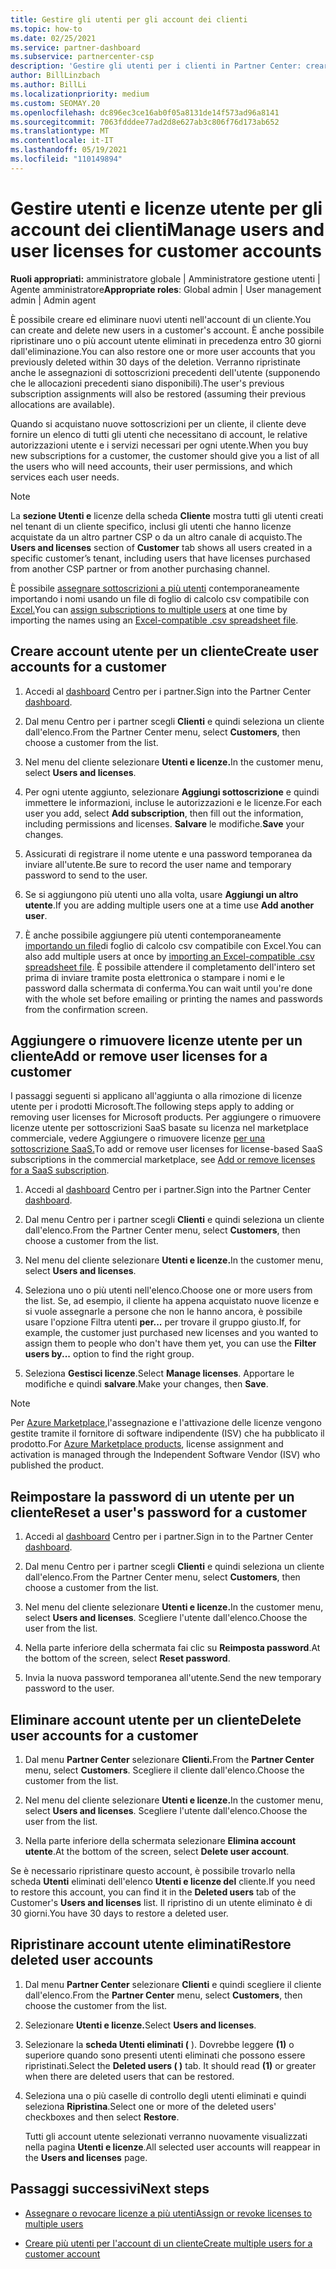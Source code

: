 ```yaml
---
title: Gestire gli utenti per gli account dei clienti
ms.topic: how-to
ms.date: 02/25/2021
ms.service: partner-dashboard
ms.subservice: partnercenter-csp
description: 'Gestire gli utenti per i clienti in Partner Center: creare account utente, aggiungere o rimuovere licenze utente, reimpostare le password ed eliminare o ripristinare gli account utente.'
author: BillLinzbach
ms.author: BillLi
ms.localizationpriority: medium
ms.custom: SEOMAY.20
ms.openlocfilehash: dc896ec3ce16ab0f05a8131de14f573ad96a8141
ms.sourcegitcommit: 7063fdddee77ad2d8e627ab3c806f76d173ab652
ms.translationtype: MT
ms.contentlocale: it-IT
ms.lasthandoff: 05/19/2021
ms.locfileid: "110149894"
---
```

# <a name="manage-users-and-user-licenses-for-customer-accounts"></a><span data-ttu-id="040b5-103">Gestire utenti e licenze utente per gli account dei clienti</span><span class="sxs-lookup"><span data-stu-id="040b5-103">Manage users and user licenses for customer accounts</span></span> 

<span data-ttu-id="040b5-104">**Ruoli appropriati:** amministratore globale | Amministratore gestione utenti | Agente amministratore</span><span class="sxs-lookup"><span data-stu-id="040b5-104">**Appropriate roles**: Global admin | User management admin | Admin agent</span></span>


<span data-ttu-id="040b5-105">È possibile creare ed eliminare nuovi utenti nell'account di un cliente.</span><span class="sxs-lookup"><span data-stu-id="040b5-105">You can create and delete new users in a customer's account.</span></span> <span data-ttu-id="040b5-106">È anche possibile ripristinare uno o più account utente eliminati in precedenza entro 30 giorni dall'eliminazione.</span><span class="sxs-lookup"><span data-stu-id="040b5-106">You can also restore one or more user accounts that you previously deleted within 30 days of the deletion.</span></span> <span data-ttu-id="040b5-107">Verranno ripristinate anche le assegnazioni di sottoscrizioni precedenti dell'utente (supponendo che le allocazioni precedenti siano disponibili).</span><span class="sxs-lookup"><span data-stu-id="040b5-107">The user's previous subscription assignments will also be restored (assuming their previous allocations are available).</span></span>

<span data-ttu-id="040b5-108">Quando si acquistano nuove sottoscrizioni per un cliente, il cliente deve fornire un elenco di tutti gli utenti che necessitano di account, le relative autorizzazioni utente e i servizi necessari per ogni utente.</span><span class="sxs-lookup"><span data-stu-id="040b5-108">When you buy new subscriptions for a customer, the customer should give you a list of all the users who will need accounts, their user permissions, and which services each user needs.</span></span>  

>[!NOTE]
><span data-ttu-id="040b5-109">La **sezione Utenti e** licenze della scheda **Cliente** mostra tutti gli utenti creati nel tenant di un cliente specifico, inclusi gli utenti che hanno licenze acquistate da un altro partner CSP o da un altro canale di acquisto.</span><span class="sxs-lookup"><span data-stu-id="040b5-109">The **Users and licenses** section of **Customer** tab shows all users created in a specific customer’s tenant, including users that have licenses purchased from another CSP partner or from another purchasing channel.</span></span>

<span data-ttu-id="040b5-110">È possibile [assegnare sottoscrizioni a più utenti](bulk-license-provisioning-for-multiple-users.md) contemporaneamente importando i nomi usando un file di foglio di calcolo csv compatibile con [Excel.](adding-multiple-users-to-a-customer-account.md)</span><span class="sxs-lookup"><span data-stu-id="040b5-110">You can [assign subscriptions to multiple users](bulk-license-provisioning-for-multiple-users.md) at one time by importing the names using an [Excel-compatible .csv spreadsheet file](adding-multiple-users-to-a-customer-account.md).</span></span>

<a href="" id="createuseraccounts"></a>

## <a name="create-user-accounts-for-a-customer"></a><span data-ttu-id="040b5-111">Creare account utente per un cliente</span><span class="sxs-lookup"><span data-stu-id="040b5-111">Create user accounts for a customer</span></span>

1. <span data-ttu-id="040b5-112">Accedi al [dashboard](https://partner.microsoft.com/dashboard) Centro per i partner.</span><span class="sxs-lookup"><span data-stu-id="040b5-112">Sign into the Partner Center [dashboard](https://partner.microsoft.com/dashboard).</span></span>

2. <span data-ttu-id="040b5-113">Dal menu Centro per i partner scegli **Clienti** e quindi seleziona un cliente dall'elenco.</span><span class="sxs-lookup"><span data-stu-id="040b5-113">From the Partner Center menu, select **Customers**, then choose a customer from the list.</span></span>

3. <span data-ttu-id="040b5-114">Nel menu del cliente selezionare **Utenti e licenze.**</span><span class="sxs-lookup"><span data-stu-id="040b5-114">In the customer menu, select **Users and licenses**.</span></span>

4. <span data-ttu-id="040b5-115">Per ogni utente aggiunto, selezionare **Aggiungi sottoscrizione** e quindi immettere le informazioni, incluse le autorizzazioni e le licenze.</span><span class="sxs-lookup"><span data-stu-id="040b5-115">For each user you add, select **Add subscription**, then fill out the information, including permissions and licenses.</span></span> <span data-ttu-id="040b5-116">**Salvare** le modifiche.</span><span class="sxs-lookup"><span data-stu-id="040b5-116">**Save** your changes.</span></span>

5. <span data-ttu-id="040b5-117">Assicurati di registrare il nome utente e una password temporanea da inviare all'utente.</span><span class="sxs-lookup"><span data-stu-id="040b5-117">Be sure to record the user name and temporary password to send to the user.</span></span>

6. <span data-ttu-id="040b5-118">Se si aggiungono più utenti uno alla volta, usare **Aggiungi un altro utente**.</span><span class="sxs-lookup"><span data-stu-id="040b5-118">If you are adding multiple users one at a time use **Add another user**.</span></span>

7. <span data-ttu-id="040b5-119">È anche possibile aggiungere più utenti contemporaneamente [importando un file](adding-multiple-users-to-a-customer-account.md)di foglio di calcolo csv compatibile con Excel.</span><span class="sxs-lookup"><span data-stu-id="040b5-119">You can also add multiple users at once by [importing an Excel-compatible .csv spreadsheet file](adding-multiple-users-to-a-customer-account.md).</span></span> <span data-ttu-id="040b5-120">È possibile attendere il completamento dell'intero set prima di inviare tramite posta elettronica o stampare i nomi e le password dalla schermata di conferma.</span><span class="sxs-lookup"><span data-stu-id="040b5-120">You can wait until you're done with the whole set before emailing or printing the names and passwords from the confirmation screen.</span></span>

<a href="" id="userlicensing"></a>

## <a name="add-or-remove-user-licenses-for-a-customer"></a><span data-ttu-id="040b5-121">Aggiungere o rimuovere licenze utente per un cliente</span><span class="sxs-lookup"><span data-stu-id="040b5-121">Add or remove user licenses for a customer</span></span>

<span data-ttu-id="040b5-122">I passaggi seguenti si applicano all'aggiunta o alla rimozione di licenze utente per i prodotti Microsoft.</span><span class="sxs-lookup"><span data-stu-id="040b5-122">The following steps apply to adding or removing user licenses for Microsoft products.</span></span> <span data-ttu-id="040b5-123">Per aggiungere o rimuovere licenze utente per sottoscrizioni SaaS basate su licenza nel marketplace commerciale, vedere Aggiungere o rimuovere licenze [per una sottoscrizione SaaS.](csp-commercial-marketplace-manage.md#add-or-remove-licenses-for-a-saas-subscription)</span><span class="sxs-lookup"><span data-stu-id="040b5-123">To add or remove user licenses for license-based SaaS subscriptions in the commercial marketplace, see [Add or remove licenses for a SaaS subscription](csp-commercial-marketplace-manage.md#add-or-remove-licenses-for-a-saas-subscription).</span></span>

1. <span data-ttu-id="040b5-124">Accedi al [dashboard](https://partner.microsoft.com/dashboard) Centro per i partner.</span><span class="sxs-lookup"><span data-stu-id="040b5-124">Sign into the Partner Center [dashboard](https://partner.microsoft.com/dashboard).</span></span>

2. <span data-ttu-id="040b5-125">Dal menu Centro per i partner scegli **Clienti** e quindi seleziona un cliente dall'elenco.</span><span class="sxs-lookup"><span data-stu-id="040b5-125">From the Partner Center menu, select **Customers**, then choose a customer from the list.</span></span>

3. <span data-ttu-id="040b5-126">Nel menu del cliente selezionare **Utenti e licenze.**</span><span class="sxs-lookup"><span data-stu-id="040b5-126">In the customer menu, select **Users and licenses**.</span></span>

4. <span data-ttu-id="040b5-127">Seleziona uno o più utenti nell'elenco.</span><span class="sxs-lookup"><span data-stu-id="040b5-127">Choose one or more users from the list.</span></span> <span data-ttu-id="040b5-128">Se, ad esempio, il cliente ha appena acquistato nuove licenze e si vuole assegnarle a persone che non le hanno ancora, è possibile usare l'opzione Filtra utenti **per...** per trovare il gruppo giusto.</span><span class="sxs-lookup"><span data-stu-id="040b5-128">If, for example, the customer just purchased new licenses and you wanted to assign them to people who don't have them yet, you can use the **Filter users by...** option to find the right group.</span></span>

5. <span data-ttu-id="040b5-129">Seleziona **Gestisci licenze**.</span><span class="sxs-lookup"><span data-stu-id="040b5-129">Select **Manage licenses**.</span></span> <span data-ttu-id="040b5-130">Apportare le modifiche e quindi **salvare**.</span><span class="sxs-lookup"><span data-stu-id="040b5-130">Make your changes, then **Save**.</span></span>

> [!NOTE]
> <span data-ttu-id="040b5-131">Per [Azure Marketplace,](csp-commercial-marketplace-manage.md#assign-licenses-and-activate-a-subscription-on-behalf-of-a-customer)l'assegnazione e l'attivazione delle licenze vengono gestite tramite il fornitore di software indipendente (ISV) che ha pubblicato il prodotto.</span><span class="sxs-lookup"><span data-stu-id="040b5-131">For [Azure Marketplace products](csp-commercial-marketplace-manage.md#assign-licenses-and-activate-a-subscription-on-behalf-of-a-customer), license assignment and activation is managed through the Independent Software Vendor (ISV) who published the product.</span></span>

<a href="" id="resetpassword"></a>

## <a name="reset-a-users-password-for-a-customer"></a><span data-ttu-id="040b5-132">Reimpostare la password di un utente per un cliente</span><span class="sxs-lookup"><span data-stu-id="040b5-132">Reset a user's password for a customer</span></span>

1. <span data-ttu-id="040b5-133">Accedi al [dashboard](https://partner.microsoft.com/dashboard) Centro per i partner.</span><span class="sxs-lookup"><span data-stu-id="040b5-133">Sign in to the Partner Center [dashboard](https://partner.microsoft.com/dashboard).</span></span>

2. <span data-ttu-id="040b5-134">Dal menu Centro per i partner scegli **Clienti** e quindi seleziona un cliente dall'elenco.</span><span class="sxs-lookup"><span data-stu-id="040b5-134">From the Partner Center menu, select **Customers**, then choose a customer from the list.</span></span>

3. <span data-ttu-id="040b5-135">Nel menu del cliente selezionare **Utenti e licenze.**</span><span class="sxs-lookup"><span data-stu-id="040b5-135">In the customer menu, select **Users and licenses**.</span></span> <span data-ttu-id="040b5-136">Scegliere l'utente dall'elenco.</span><span class="sxs-lookup"><span data-stu-id="040b5-136">Choose the user from the list.</span></span>

4. <span data-ttu-id="040b5-137">Nella parte inferiore della schermata fai clic su **Reimposta password**.</span><span class="sxs-lookup"><span data-stu-id="040b5-137">At the bottom of the screen, select **Reset password**.</span></span> 

5. <span data-ttu-id="040b5-138">Invia la nuova password temporanea all'utente.</span><span class="sxs-lookup"><span data-stu-id="040b5-138">Send the new temporary password to the user.</span></span>

<a href="" id="deleteuseraccounts"></a>

## <a name="delete-user-accounts-for-a-customer"></a><span data-ttu-id="040b5-139">Eliminare account utente per un cliente</span><span class="sxs-lookup"><span data-stu-id="040b5-139">Delete user accounts for a customer</span></span>

1. <span data-ttu-id="040b5-140">Dal menu **Partner Center** selezionare **Clienti.**</span><span class="sxs-lookup"><span data-stu-id="040b5-140">From the **Partner Center** menu, select **Customers**.</span></span> <span data-ttu-id="040b5-141">Scegliere il cliente dall'elenco.</span><span class="sxs-lookup"><span data-stu-id="040b5-141">Choose the customer from the list.</span></span>

2. <span data-ttu-id="040b5-142">Nel menu del cliente selezionare **Utenti e licenze.**</span><span class="sxs-lookup"><span data-stu-id="040b5-142">In the customer menu, select **Users and licenses**.</span></span> <span data-ttu-id="040b5-143">Scegliere l'utente dall'elenco.</span><span class="sxs-lookup"><span data-stu-id="040b5-143">Choose the user from the list.</span></span>

3. <span data-ttu-id="040b5-144">Nella parte inferiore della schermata selezionare **Elimina account utente**.</span><span class="sxs-lookup"><span data-stu-id="040b5-144">At the bottom of the screen, select **Delete user account**.</span></span>

<span data-ttu-id="040b5-145">Se è necessario ripristinare questo account, è possibile trovarlo nella scheda **Utenti** eliminati dell'elenco **Utenti e licenze del** cliente.</span><span class="sxs-lookup"><span data-stu-id="040b5-145">If you need to restore this account, you can find it in the **Deleted users** tab of the Customer's **Users and licenses** list.</span></span> <span data-ttu-id="040b5-146">Il ripristino di un utente eliminato è di 30 giorni.</span><span class="sxs-lookup"><span data-stu-id="040b5-146">You have 30 days to restore a deleted user.</span></span>

<a href="" id="restoreuseraccounts"></a>

## <a name="restore-deleted-user-accounts"></a><span data-ttu-id="040b5-147">Ripristinare account utente eliminati</span><span class="sxs-lookup"><span data-stu-id="040b5-147">Restore deleted user accounts</span></span>

1. <span data-ttu-id="040b5-148">Dal menu **Partner Center** selezionare **Clienti** e quindi scegliere il cliente dall'elenco.</span><span class="sxs-lookup"><span data-stu-id="040b5-148">From the **Partner Center** menu, select **Customers**, then choose the customer from the list.</span></span>

2. <span data-ttu-id="040b5-149">Selezionare **Utenti e licenze.**</span><span class="sxs-lookup"><span data-stu-id="040b5-149">Select **Users and licenses**.</span></span>

3. <span data-ttu-id="040b5-150">Selezionare la **scheda Utenti eliminati (** ). Dovrebbe leggere **(1)** o superiore quando sono presenti utenti eliminati che possono essere ripristinati.</span><span class="sxs-lookup"><span data-stu-id="040b5-150">Select the **Deleted users ( )** tab. It should read **(1)** or greater when there are deleted users that can be restored.</span></span>

4. <span data-ttu-id="040b5-151">Seleziona una o più caselle di controllo degli utenti eliminati e quindi seleziona **Ripristina**.</span><span class="sxs-lookup"><span data-stu-id="040b5-151">Select one or more of the deleted users' checkboxes and then select **Restore**.</span></span>

    <span data-ttu-id="040b5-152">Tutti gli account utente selezionati verranno nuovamente visualizzati nella pagina **Utenti e licenze**.</span><span class="sxs-lookup"><span data-stu-id="040b5-152">All selected user accounts will reappear in the **Users and licenses** page.</span></span>

## <a name="next-steps"></a><span data-ttu-id="040b5-153">Passaggi successivi</span><span class="sxs-lookup"><span data-stu-id="040b5-153">Next steps</span></span>

- [<span data-ttu-id="040b5-154">Assegnare o revocare licenze a più utenti</span><span class="sxs-lookup"><span data-stu-id="040b5-154">Assign or revoke licenses to multiple users</span></span>](bulk-license-provisioning-for-multiple-users.md)

- [<span data-ttu-id="040b5-155">Creare più utenti per l'account di un cliente</span><span class="sxs-lookup"><span data-stu-id="040b5-155">Create multiple users for a customer account</span></span>](adding-multiple-users-to-a-customer-account.md)